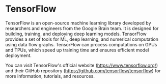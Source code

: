 # TensorFlow

TensorFlow is an open-source machine learning library developed by researchers and engineers from the Google Brain team. It is designed for building, training, and deploying deep learning models. TensorFlow provides a set of tools for ML, deep learning, and numerical computation using data flow graphs. TensorFlow can process computations on GPUs and TPUs, which speed up training time and ensures efficient model deployment.

You can visit TensorFlow's official website (https://www.tensorflow.org/) and their GitHub repository (https://github.com/tensorflow/tensorflow) for more information, tutorials, and resources.
